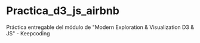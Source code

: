 # Practica_d3_js_airbnb
Práctica entregable del módulo de "Modern Exploration &amp; Visualization D3 &amp; JS" - Keepcoding

